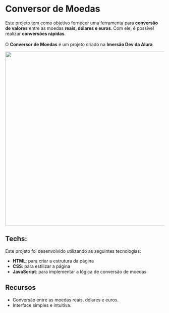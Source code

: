 # **Conversor de Moedas**
Este projeto tem como objetivo fornecer uma ferramenta para **conversão de valores** entre as moedas **reais, dólares e euros**. Com ele, é possível realizar **conversões rápidas**. <br> <br>
O **Conversor de Moedas** é um projeto criado na **Imersão Dev da Alura**. 

<p align="center">
  <a href="https://codepen.io/LGomess/full/xxJJNdV">
    <img src="https://cdn.discordapp.com/attachments/990296596849782804/1071597654615789608/img-conversor-de-moedas.jpg" width="550">
  </a>
</p>

## Techs:
Este projeto foi desenvolvido utilizando as seguintes tecnologias:

* **HTML**: para criar a estrutura da página
* **CSS**: para estilizar a página
* **JavaScript**: para implementar a lógica de conversão de moedas

## Recursos
* Conversão entre as moedas reais, dólares e euros.
* Interface simples e intuitiva.
  
